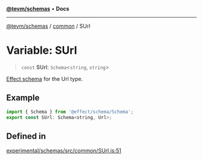 [**@tevm/schemas**](../../README.md) • **Docs**

***

[@tevm/schemas](../../modules.md) / [common](../README.md) / SUrl

# Variable: SUrl

> `const` **SUrl**: `Schema`\<`string`, `string`\>

[Effect schema](https://github.com/Effect-TS/schema) for the Url type.

## Example

```javascript
import { Schema } from '@effect/schema/Schema';
export const SUrl: Schema<string, Url>;
```

## Defined in

[experimental/schemas/src/common/SUrl.js:51](https://github.com/evmts/tevm-monorepo/blob/main/experimental/schemas/src/common/SUrl.js#L51)
